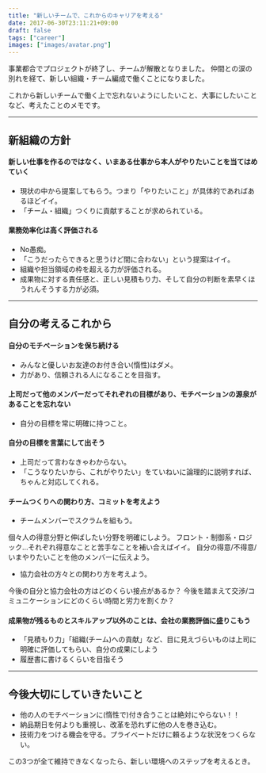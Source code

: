 ```yaml
---
title: "新しいチームで、これからのキャリアを考える"
date: 2017-06-30T23:11:21+09:00
draft: false
tags: ["career"]
images: ["images/avatar.png"]
---
```

事業都合でプロジェクトが終了し、チームが解散となりました。
仲間との涙の別れを経て、新しい組織・チーム編成で働くことになりました。

これから新しいチームで働く上で忘れないようにしたいこと、大事にしたいことなど、考えたことのメモです。

***

## 新組織の方針
#### 新しい仕事を作るのではなく、いまある仕事から本人がやりたいことを当てはめていく

* 現状の中から提案してもらう。つまり「やりたいこと」が具体的であればあるほどイイ。
* 「チーム・組織」つくりに貢献することが求められている。

#### 業務効率化は高く評価される

* No愚痴。
* 「こうだったらできると思うけど間に合わない」という提案はイイ。
* 組織や担当領域の枠を超える力が評価される。
* 成果物に対する責任感と、正しい見積もり力、そして自分の判断を素早くほうれんそうする力が必須。

***

## 自分の考えるこれから
#### 自分のモチベーションを保ち続ける
* みんなと優しいお友達のお付き合い(惰性)はダメ。
* 力があり、信頼される人になることを目指す。

#### 上司だって他のメンバーだってそれぞれの目標があり、モチベーションの源泉があることを忘れない
* 自分の目標を常に明確に持つこと。

#### 自分の目標を言葉にして出そう
* 上司だって言わなきゃわからない。
* 「こうなりたいから、これがやりたい」をていねいに論理的に説明すれば、ちゃんと対応してくれる。

#### チームつくりへの関わり方、コミットを考えよう
* チームメンバーでスクラムを組もう。

個々人の得意分野と伸ばしたい分野を明確にしよう。
フロント・制御系・ロジック...それぞれ得意なことと苦手なことを補い合えばイイ。
自分の得意/不得意/いまやりたいことを他のメンバーに伝えよう。

* 協力会社の方々との関わり方を考えよう。

今後の自分と協力会社の方はどのくらい接点があるか？
今後を踏まえて交渉/コミュニケーションにどのくらい時間と労力を割くか？

#### 成果物が残るものとスキルアップ以外のことは、会社の業務評価に盛りこもう
* 「見積もり力」「組織(チーム)への貢献」など、目に見えづらいものは上司に明確に評価してもらい、自分の成果にしよう
* 履歴書に書けるくらいを目指そう

***

## 今後大切にしていきたいこと
* 他の人のモチベーションに(惰性で)付き合うことは絶対にやらない！！
* 納品期日を何よりも重視し、改革を恐れずに他の人を巻き込む。
* 技術力をつける機会を守る。プライベートだけに頼るような状況をつくらない。

この3つが全て維持できなくなったら、新しい環境へのステップを考えるとき。